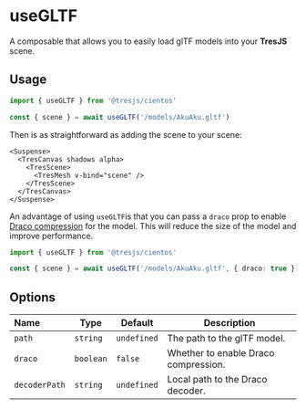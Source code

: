 # useGLTF

A composable that allows you to easily load glTF models into your **TresJS** scene.

## Usage

```ts
import { useGLTF } from '@tresjs/cientos'

const { scene } = await useGLTF('/models/AkuAku.gltf')
```

Then is as straightforward as adding the scene to your scene:

```html{4}
<Suspense>
  <TresCanvas shadows alpha>
    <TresScene>
      <TresMesh v-bind="scene" />
    </TresScene>
  </TresCanvas>
</Suspense>
```

An advantage of using `useGLTF`is that you can pass a `draco` prop to enable [Draco compression](https://threejs.org/docs/index.html?q=drac#examples/en/loaders/DRACOLoader) for the model. This will reduce the size of the model and improve performance.

```ts
import { useGLTF } from '@tresjs/cientos'

const { scene } = await useGLTF('/models/AkuAku.gltf', { draco: true })
```

## Options

| Name          | Type      | Default     | Description                          |
| :------------ | --------- | ----------- | ------------------------------------ |
| `path`        | `string`  | `undefined` | The path to the glTF model.          |
| `draco`       | `boolean` | `false`     | Whether to enable Draco compression. |
| `decoderPath` | `string`  | `undefined` | Local path to the Draco decoder.     |
